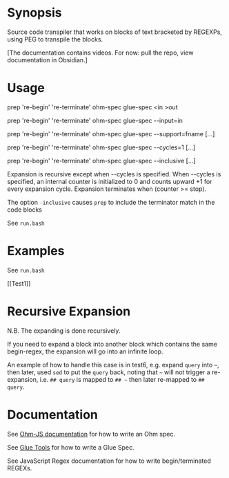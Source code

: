 # Synopsis

Source code transpiler that works on blocks of text bracketed by REGEXPs, using PEG to transpile the blocks.

[The documentation contains videos.  For now: pull the repo, view documentation in Obsidian.]

# Usage

prep 're-begin' 're-terminate' ohm-spec glue-spec \<in \>out

prep 're-begin' 're-terminate' ohm-spec glue-spec --input=in

prep 're-begin' 're-terminate' ohm-spec glue-spec --support=fname [...]

prep 're-begin' 're-terminate' ohm-spec glue-spec --cycles=1 [...]

prep 're-begin' 're-terminate' ohm-spec glue-spec --inclusive [...]

Expansion is recursive except when --cycles is specified. When --cycles is specified, an internal counter is initialized to 0 and counts upward +1 for every expansion cycle. Expansion terminates when (counter >= stop). 

The option ``-inclusive`` causes `prep` to include the terminator match in the code blocks

See `run.bash` 

# Examples

See `run.bash`

[[Test1]]

# Recursive Expansion
N.B. The expanding is done recursively.  

If you need to expand a block into another block which contains the same begin-regex, the expansion will go into an infinite loop. 

An example of how to handle this case is in test6, e.g. expand `query` into `~`, then later, used `sed` to put the `query` back, noting that `~` will not trigger a re-expansion, i.e. `## query` is mapped to `## ~` then later re-mapped to `## query`.

# Documentation

See [Ohm-JS documentation](https://github.com/harc/ohm) for how to write an Ohm spec.

See [Glue Tools](https://guitarvydas.github.io/2021/04/11/Glue-Tool.html) for how to write a Glue Spec.

See JavaScript Regex documentation for how to write begin/terminated REGEXs.

